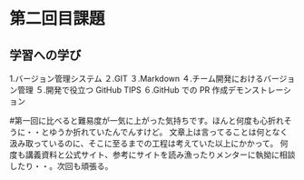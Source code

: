 # 第二回目課題
## 学習への学び

1.バージョン管理システム
２.GIT
３.Markdown
４.チーム開発におけるバージョン管理
５.開発で役立つ GitHub TIPS 
６.GitHub での PR 作成デモンストレーション



#第一回に比べると難易度が一気に上がった気持ちです。ほんと何度も心折れそうに・・とゆうか折れていたんでんすけど。
文章上は言ってることは何となく汲み取っているのに、そこに至るまでの工程は考えていた以上にかかって。
何度も講義資料と公式サイト、参考にサイトを読み漁ったりメンターに執拗に相談したり・・。次回も頑張る。
